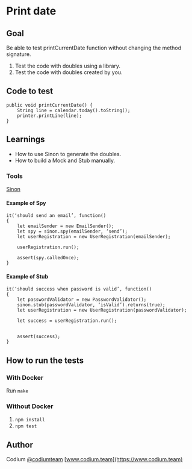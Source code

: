 # Print date
## Goal
Be able to test printCurrentDate function without changing the method signature.

1. Test the code with doubles using a library.
2. Test the code with doubles created by you.

## Code to test
	public void printCurrentDate() {
		String line = calendar.today().toString();
		printer.printLine(line);
	}

## Learnings
* How to use Sinon to generate the doubles.
* How to build a Mock and Stub manually.

### Tools
[Sinon](https://sinonjs.org/)

#### Example of Spy	

    it(‘should send an email’, function()
    {
        let emailSender = new EmailSender();
        let spy = sinon.spy(emailSender, ‘send’);
        let userRegistration = new UserRegistration(emailSender);

        userRegistration.run();

        assert(spy.calledOnce);
    }
#### Example of Stub    
    it(‘should success when password is valid’, function()
    {
        let passwordValidator = new PasswordValidator();
        sinon.stub(passwordValidator, ‘isValid’).returns(true);
        let userRegistration = new UserRegistration(passwordValidator);
    
        let success = userRegistration.run();
    
    
        assert(success);
    }

## How to run the tests
### With Docker
Run `make`

### Without Docker
1. `npm install`
2. `npm test`

## Author
Codium [@codiumteam](https://www.twitter.com/codiumteam) [www.codium.team](https://www.codium.team)